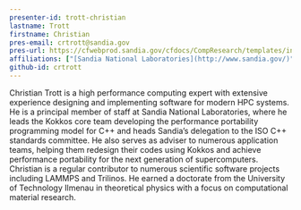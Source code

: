 ```yaml
---
presenter-id: trott-christian
lastname: Trott
firstname: Christian
pres-email: crtrott@sandia.gov
pres-url: https://cfwebprod.sandia.gov/cfdocs/CompResearch/templates/insert/profile.cfm?snl_id=26401
affiliations: ["[Sandia National Laboratories](http://www.sandia.gov/)"]
github-id: crtrott
---
```

Christian Trott is a high performance computing expert with extensive experience designing and implementing software for modern HPC systems. He is a principal member of staff at Sandia National Laboratories, where he leads the Kokkos core team developing the performance portability programming model for C++ and heads Sandia’s delegation to the ISO C++ standards committee. He also serves as adviser to numerous application teams, helping them redesign their codes using Kokkos and achieve performance portability for the next generation of supercomputers. Christian is a regular contributor to numerous scientific software projects including LAMMPS and Trilinos. He earned a doctorate from the University of Technology Ilmenau in theoretical physics with a focus on computational material research.
